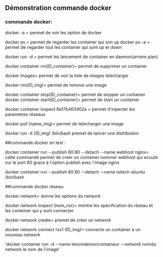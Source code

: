 ## Démonstration commande docker

### commande docker:

docker -a = permet de voir les option de docker 

docker ps = permet de regarder les container qui son up 
docker ps -a = permet de regarder tout les container qui sont up et down

docker run -d = permet les lancement de container en daemon(arriere plan)

docker container rm(ID_container)= permet de supprimer un container

docker images= permet de voir la liste de images telecharger 

docker rmi(ID_img)= permet de remove une image

docker container stop(ID_container)= permet de stopper un container 
docker container start(ID_container)= permet de start un container

docker container inspect 6e17b463402a = permet d'inpecter les parametres réseaux

docker pull (name_img)= permet de telecharger une image

docker run -it (ID_img) /bin/bash premet de lancer une distribution

##commande docker en test :

docker container run --publish 80:80 --detach --name webhost nginx= cette commande permet de créer un container nommer webhost qui ecoute sur le port 80 grace à l'option publish avec l'image nginx 

docker container run --publish 80:80 --detach --name isitech ubuntu /bin/bash

##commande docker réseau:

docker network= donne les options du network

docker network inspect (nom_rsx)= montre les spécification du réseau et les conteiner qui y sont connecter

docker network create= premet de créer un network 

docker network connect rsx1 (ID_img)= connecte un container à un nouveau network

'docker container run -d --name lenomdemoncontaineur --network nomdu network le nom de l'image'